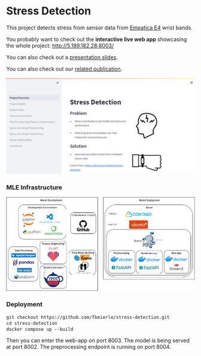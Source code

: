 # Stress Detection

This project detects stress from sensor data from [Empatica E4](https://www.empatica.com/en-eu/research/e4/) wrist bands.

You probably want to check out the **interactive live web app** showcasing the whole project: http://5.189.182.28:8003/

You can also check out a [presentation slides](https://docs.google.com/presentation/d/1jYoSlDwUnzAsbdbXSUTaDwHXt9nIfGFa).

You can also check out our [related publication](https://beierle.de/wp-content/papercite-data/pdf/beierle2023csce.pdf).

[![Interactive Live Web App](webapp.png 'WebApp')](http://5.189.182.28:8003/)


### MLE Infrastructure

<img src="web-app/images/stress-detection-infrastructure.png" alt="mle-stack" width="700"/>


### Deployment

```
git checkout https://github.com/fbeierle/stress-detection.git
cd stress-detection
docker compose up --build
```
Then you can enter the web-app on port 8003. The model is being served at port 8002. The preprocessing endpoint is running on port 8004.
